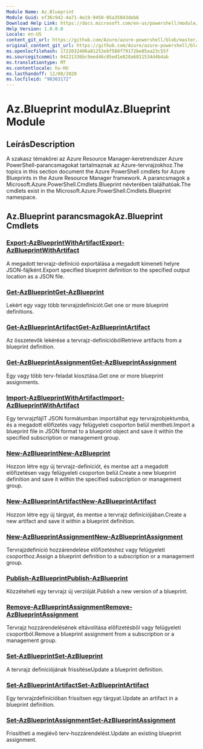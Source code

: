 ```yaml
---
Module Name: Az.Blueprint
Module Guid: ef36c942-4a71-4e19-9450-05a35843deb6
Download Help Link: https://docs.microsoft.com/en-us/powershell/module/az.blueprint
Help Version: 1.0.0.0
Locale: en-US
content_git_url: https://github.com/Azure/azure-powershell/blob/master/src/Blueprint/Blueprint/help/Az.Blueprint.md
original_content_git_url: https://github.com/Azure/azure-powershell/blob/master/src/Blueprint/Blueprint/help/Az.Blueprint.md
ms.openlocfilehash: 1722032406a81253ebf580f79172be85aa23c55f
ms.sourcegitcommit: 04221336bc9eed46c05ed1e828a6811534d4b4ab
ms.translationtype: MT
ms.contentlocale: hu-HU
ms.lasthandoff: 12/08/2020
ms.locfileid: "98363172"
---
```

# <span data-ttu-id="24d11-101">Az.Blueprint modul</span><span class="sxs-lookup"><span data-stu-id="24d11-101">Az.Blueprint Module</span></span>
## <span data-ttu-id="24d11-102">Leírás</span><span class="sxs-lookup"><span data-stu-id="24d11-102">Description</span></span>
<span data-ttu-id="24d11-103">A szakasz témakörei az Azure Resource Manager-keretrendszer Azure PowerShell-parancsmagokat tartalmaznak az Azure-tervrajzokhoz.</span><span class="sxs-lookup"><span data-stu-id="24d11-103">The topics in this section document the Azure PowerShell cmdlets for Azure Blueprints in the Azure Resource Manager framework.</span></span> <span data-ttu-id="24d11-104">A parancsmagok a Microsoft.Azure.PowerShell.Cmdlets.Blueprint névterében találhatóak.</span><span class="sxs-lookup"><span data-stu-id="24d11-104">The cmdlets exist in the Microsoft.Azure.PowerShell.Cmdlets.Blueprint namespace.</span></span>

## <span data-ttu-id="24d11-105">Az.Blueprint parancsmagok</span><span class="sxs-lookup"><span data-stu-id="24d11-105">Az.Blueprint Cmdlets</span></span>
### [<span data-ttu-id="24d11-106">Export-AzBlueprintWithArtifact</span><span class="sxs-lookup"><span data-stu-id="24d11-106">Export-AzBlueprintWithArtifact</span></span>](Export-AzBlueprintWithArtifact.md)
<span data-ttu-id="24d11-107">A megadott tervrajz-definíció exportálása a megadott kimeneti helyre JSON-fájlként.</span><span class="sxs-lookup"><span data-stu-id="24d11-107">Export specified blueprint definition to the specified output location as a JSON file.</span></span> 

### [<span data-ttu-id="24d11-108">Get-AzBlueprint</span><span class="sxs-lookup"><span data-stu-id="24d11-108">Get-AzBlueprint</span></span>](Get-AzBlueprint.md)
<span data-ttu-id="24d11-109">Lekért egy vagy több tervrajzdefiníciót.</span><span class="sxs-lookup"><span data-stu-id="24d11-109">Get one or more blueprint definitions.</span></span>

### [<span data-ttu-id="24d11-110">Get-AzBlueprintArtifact</span><span class="sxs-lookup"><span data-stu-id="24d11-110">Get-AzBlueprintArtifact</span></span>](Get-AzBlueprintArtifact.md)
<span data-ttu-id="24d11-111">Az összetevők lekérése a tervrajz-definícióból</span><span class="sxs-lookup"><span data-stu-id="24d11-111">Retrieve artifacts from a blueprint definition.</span></span>

### [<span data-ttu-id="24d11-112">Get-AzBlueprintAssignment</span><span class="sxs-lookup"><span data-stu-id="24d11-112">Get-AzBlueprintAssignment</span></span>](Get-AzBlueprintAssignment.md)
<span data-ttu-id="24d11-113">Egy vagy több terv-feladat kiosztása.</span><span class="sxs-lookup"><span data-stu-id="24d11-113">Get one or more blueprint assignments.</span></span>

### [<span data-ttu-id="24d11-114">Import-AzBlueprintWithArtifact</span><span class="sxs-lookup"><span data-stu-id="24d11-114">Import-AzBlueprintWithArtifact</span></span>](Import-AzBlueprintWithArtifact.md)
<span data-ttu-id="24d11-115">Egy tervrajzfájlT JSON formátumban importálhat egy tervrajzobjektumba, és a megadott előfizetés vagy felügyeleti csoporton belül mentheti.</span><span class="sxs-lookup"><span data-stu-id="24d11-115">Import a blueprint file in JSON format to a blueprint object and save it within the specified subscription or management group.</span></span>

### [<span data-ttu-id="24d11-116">New-AzBlueprint</span><span class="sxs-lookup"><span data-stu-id="24d11-116">New-AzBlueprint</span></span>](New-AzBlueprint.md)
<span data-ttu-id="24d11-117">Hozzon létre egy új tervrajz-definíciót, és mentse azt a megadott előfizetésen vagy felügyeleti csoporton belül.</span><span class="sxs-lookup"><span data-stu-id="24d11-117">Create a new blueprint definition and save it within the specified subscription or management group.</span></span>

### [<span data-ttu-id="24d11-118">New-AzBlueprintArtifact</span><span class="sxs-lookup"><span data-stu-id="24d11-118">New-AzBlueprintArtifact</span></span>](New-AzBlueprintArtifact.md)
<span data-ttu-id="24d11-119">Hozzon létre egy új tárgyat, és mentse a tervrajz definíciójában.</span><span class="sxs-lookup"><span data-stu-id="24d11-119">Create a new artifact and save it within a blueprint definition.</span></span>

### [<span data-ttu-id="24d11-120">New-AzBlueprintAssignment</span><span class="sxs-lookup"><span data-stu-id="24d11-120">New-AzBlueprintAssignment</span></span>](New-AzBlueprintAssignment.md)
<span data-ttu-id="24d11-121">Tervrajzdefiníció hozzárendelése előfizetéshez vagy felügyeleti csoporthoz.</span><span class="sxs-lookup"><span data-stu-id="24d11-121">Assign a blueprint definition to a subscription or a management group.</span></span>

### [<span data-ttu-id="24d11-122">Publish-AzBlueprint</span><span class="sxs-lookup"><span data-stu-id="24d11-122">Publish-AzBlueprint</span></span>](Publish-AzBlueprint.md)
<span data-ttu-id="24d11-123">Közzéteheti egy tervrajz új verzióját.</span><span class="sxs-lookup"><span data-stu-id="24d11-123">Publish a new version of a blueprint.</span></span>

### [<span data-ttu-id="24d11-124">Remove-AzBlueprintAssignment</span><span class="sxs-lookup"><span data-stu-id="24d11-124">Remove-AzBlueprintAssignment</span></span>](Remove-AzBlueprintAssignment.md)
<span data-ttu-id="24d11-125">Tervrajz hozzárendelésének eltávolítása előfizetésből vagy felügyeleti csoportból.</span><span class="sxs-lookup"><span data-stu-id="24d11-125">Remove a blueprint assignment from a subscription or a management group.</span></span>

### [<span data-ttu-id="24d11-126">Set-AzBlueprint</span><span class="sxs-lookup"><span data-stu-id="24d11-126">Set-AzBlueprint</span></span>](Set-AzBlueprint.md)
<span data-ttu-id="24d11-127">A tervrajz definíciójának frissítése</span><span class="sxs-lookup"><span data-stu-id="24d11-127">Update a blueprint definition.</span></span>

### [<span data-ttu-id="24d11-128">Set-AzBlueprintArtifact</span><span class="sxs-lookup"><span data-stu-id="24d11-128">Set-AzBlueprintArtifact</span></span>](Set-AzBlueprintArtifact.md)
<span data-ttu-id="24d11-129">Egy tervrajzdefinícióban frissítsen egy tárgyat.</span><span class="sxs-lookup"><span data-stu-id="24d11-129">Update an artifact in a blueprint definition.</span></span>

### [<span data-ttu-id="24d11-130">Set-AzBlueprintAssignment</span><span class="sxs-lookup"><span data-stu-id="24d11-130">Set-AzBlueprintAssignment</span></span>](Set-AzBlueprintAssignment.md)
<span data-ttu-id="24d11-131">Frissítheti a meglévő terv-hozzárendelést.</span><span class="sxs-lookup"><span data-stu-id="24d11-131">Update an existing blueprint assignment.</span></span>

